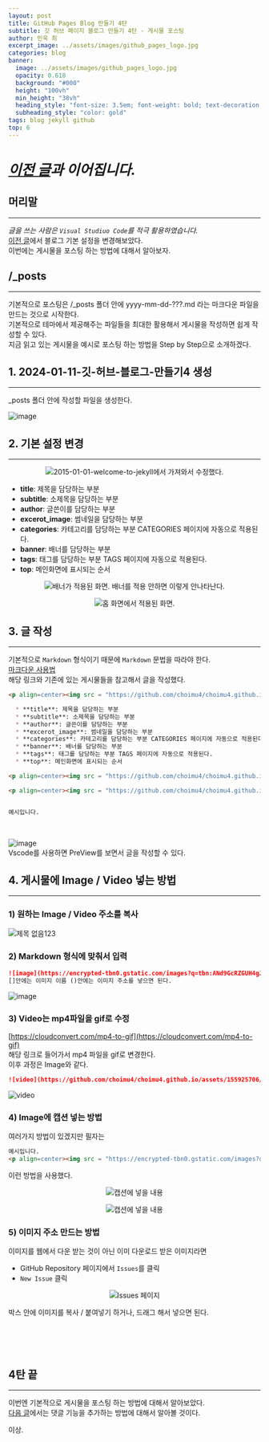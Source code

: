 ```yaml
---
layout: post
title: GitHub Pages Blog 만들기 4탄
subtitle: 깃 허브 페이지 블로그 만들기 4탄 - 게시물 포스팅
author: 민욱 최 
excerpt_image: ../assets/images/github_pages_logo.jpg
categories: blog
banner:
  image: ../assets/images/github_pages_logo.jpg
  opacity: 0.618
  background: "#000"
  height: "100vh"
  min_height: "38vh"
  heading_style: "font-size: 3.5em; font-weight: bold; text-decoration: underline"
  subheading_style: "color: gold"
tags: blog jekyll github
top: 6
---
```

      
 

# *[이전 글](https://choimu4.github.io/blog/2024/01/11/%EA%B9%83-%ED%97%88%EB%B8%8C-%EB%B8%94%EB%A1%9C%EA%B7%B8-%EB%A7%8C%EB%93%A4%EA%B8%B03.html)과 이어집니다.*
 
 
  



## 머리말  
---  
*글을 쓰는 사람은 `Visual Studiuo Code`를 적극 활용하였습니다.*  
[이전 글](https://choimu4.github.io/blog/2024/01/11/%EA%B9%83-%ED%97%88%EB%B8%8C-%EB%B8%94%EB%A1%9C%EA%B7%B8-%EB%A7%8C%EB%93%A4%EA%B8%B03.html)에서 블로그 기본 설정을 변경해보았다.  
이번에는 게시물을 포스팅 하는 방법에 대해서 알아보자.
## /_posts 
---  
기본적으로 포스팅은 /_posts 폴더 안에 yyyy-mm-dd-???.md 라는 마크다운 파일을 만드는 것으로 시작한다.  
기본적으로 테마에서 제공해주는 파일들을 최대한 활용해서 게시물을 작성하면 쉽게 작성할 수 있다.  
지금 읽고 있는 게시물을 예시로 포스팅 하는 방법을 Step by Step으로 소개하겠다.

## 1. 2024-01-11-깃-허브-블로그-만들기4 생성
---
_posts 폴더 안에 작성할 파일을 생성한다.  

![image](https://github.com/choimu4/choimu4.github.io/assets/155925706/acf22f0d-3327-42ac-8e61-64eacd537654)

## 2. 기본 설정 변경  
---  

<p align=center><img src = "https://github.com/choimu4/choimu4.github.io/assets/155925706/02d630e8-e1e9-4352-83f3-5a7616d96484">2015-01-01-welcome-to-jekyll에서 가져와서 수정했다.</p>  

  * **title**: 제목을 담당하는 부분
  * **subtitle**: 소제목을 담당하는 부분
  * **author**: 글쓴이를 담당하는 부분
  * **excerot_image**: 썸네일을 담당하는 부분
  * **categories**: 카테고리를 담당하는 부분 CATEGORIES 페이지에 자동으로 적용된다.
  * **banner**: 배너를 담당하는 부분
  * **tags**: 태그를 담당하는 부분 TAGS 페이지에 자동으로 적용된다.
  * **top**: 메인화면에 표시되는 순서    

<p align=center><img src = "https://github.com/choimu4/choimu4.github.io/assets/155925706/5b7ae7e7-5260-4089-945e-c3d8a6fcbd61">배너가 적용된 화면. 배너를 적용 안하면 이렇게 안나타난다.</p>   

<p align=center><img src = "https://github.com/choimu4/choimu4.github.io/assets/155925706/0f4e6122-c67d-4dbf-8176-804b0999c120">홈 화면에서 적용된 화면.</p>

## 3. 글 작성
---
기본적으로 `Markdown` 형식이기 때문에 `Markdown` 문법을 따라야 한다.  
[마크다운 사용법](https://gist.github.com/ihoneymon/652be052a0727ad59601)  
해당 링크와 기존에 있는 게시물들을 참고해서 글을 작성했다.
``` md
<p align=center><img src = "https://github.com/choimu4/choimu4.github.io/assets/155925706/02d630e8-e1e9-4352-83f3-5a7616d96484">2015-01-01-welcome-to-jekyll에서 가져와서 수정했다.</p>  

  * **title**: 제목을 담당하는 부분
  * **subtitle**: 소제목을 담당하는 부분
  * **author**: 글쓴이를 담당하는 부분
  * **excerot_image**: 썸네일을 담당하는 부분
  * **categories**: 카테고리를 담당하는 부분 CATEGORIES 페이지에 자동으로 적용된다.
  * **banner**: 배너를 담당하는 부분
  * **tags**: 태그를 담당하는 부분 TAGS 페이지에 자동으로 적용된다.
  * **top**: 메인화면에 표시되는 순서    

<p align=center><img src = "https://github.com/choimu4/choimu4.github.io/assets/155925706/5b7ae7e7-5260-4089-945e-c3d8a6fcbd61">배너가 적용된 화면. 배너를 적용 안하면 이렇게 안나타난다.</p>   

<p align=center><img src = "https://github.com/choimu4/choimu4.github.io/assets/155925706/0f4e6122-c67d-4dbf-8176-804b0999c120">홈 화면에서 적용된 화면.</p>


예시입니다.
```    
<br>

![image](https://github.com/choimu4/choimu4.github.io/assets/155925706/513202f3-f8ff-4640-9072-b27769efdd62)  
Vscode를 사용하면 PreView를 보면서 글을 작성할 수 있다.

## 4. 게시물에 Image / Video 넣는 방법   
---  
### 1) 원하는 Image / Video 주소를 복사 
![제목 없음123](https://github.com/choimu4/choimu4.github.io/assets/155925706/9b2e6564-2b29-40af-9b64-35c2454f344e)

### 2) Markdown 형식에 맞춰서 입력
``` md
![image](https://encrypted-tbn0.gstatic.com/images?q=tbn:ANd9GcRZGUH4gJSZgv3j0iovlKS2p5ln8tUFF4i_-w&usqp=CAU)  
[]안에는 이미지 이름 ()안에는 이미지 주소를 넣으면 된다.
```
![image](https://encrypted-tbn0.gstatic.com/images?q=tbn:ANd9GcRZGUH4gJSZgv3j0iovlKS2p5ln8tUFF4i_-w&usqp=CAU)  
 
### 3) Video는 mp4파일을 gif로 수정
[https://cloudconvert.com/mp4-to-gif](https://cloudconvert.com/mp4-to-gif)  
해당 링크로 들어가서 mp4 파일을 gif로 변경한다.   
이후 과정은 Image와 같다.  

``` md
![video](https://github.com/choimu4/choimu4.github.io/assets/155925706/eb34389e-67ea-4325-b54e-fe1dd3947339)
```    

![video](https://github.com/choimu4/choimu4.github.io/assets/155925706/9817a5ee-3960-430d-ba0a-07ecc91b6dbd)

### 4) Image에 캡션 넣는 방법  
여러가지 방법이 있겠지만 필자는
``` md
예시입니다.
<p align=center><img src = "https://encrypted-tbn0.gstatic.com/images?q=tbn:ANd9GcRZGUH4gJSZgv3j0iovlKS2p5ln8tUFF4i_-w&usqp=CAU">캡션에 넣을 내용</p>
```  
이런 방법을 사용했다.  
<p align=center><img src = "https://encrypted-tbn0.gstatic.com/images?q=tbn:ANd9GcRZGUH4gJSZgv3j0iovlKS2p5ln8tUFF4i_-w&usqp=CAU">캡션에 넣을 내용</p>  
<p align=center><img src = "https://github.com/choimu4/choimu4.github.io/assets/155925706/9817a5ee-3960-430d-ba0a-07ecc91b6dbd">캡션에 넣을 내용</p>

### 5) 이미지 주소 만드는 방법  
이미지를 웹에서 다운 받는 것이 아닌 이미 다운로드 받은 이미지라면  
  * GitHub Repository 페이지에서 `Issues`를 클릭 
  * `New Issue` 클릭  
<p align=center><img src = "https://github.com/choimu4/choimu4.github.io/assets/155925706/d18407f8-f601-4b9a-a16d-7dfb1fe8f00b">Issues 페이지</p>  
박스 안에 이미지를 복사 / 붙여넣기 하거나, 드래그 해서 넣으면 된다.




<br>
<br>
<br>
<br>
<br>

## 4탄 끝
---
  
이번엔 기본적으로 게시물을 포스팅 하는 방법에 대해서 알아보았다.  
[다음 글]()에서는 댓글 기능을 추가하는 방법에 대해서 알아볼 것이다.

이상.